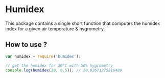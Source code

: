 Humidex
============
This package contains a single short function that computes the humidex index for a given air temperature & hygrometry.


## How to use ?
```js
var humidex = require('humidex');

// get the humidex for 20°C with 50% hygrometry
console.log(humidex(20, 0.5)); // 20.92671275216489
```

